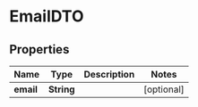 

# EmailDTO

## Properties

Name | Type | Description | Notes
------------ | ------------- | ------------- | -------------
**email** | **String** |  |  [optional]



